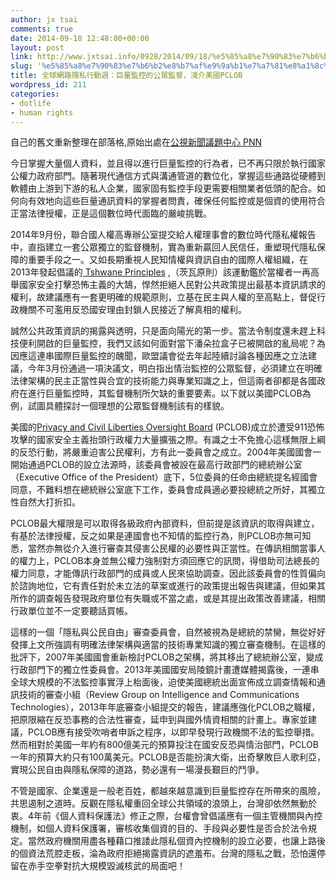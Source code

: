 ```yaml
---
author: jx tsai
comments: true
date: 2014-09-18 12:48:00+00:00
layout: post
link: http://www.jxtsai.info/0928/2014/09/18/%e5%85%a8%e7%90%83%e7%b6%b2%e8%b7%af%e9%9a%b1%e7%a7%81%e8%a1%8c%e5%8b%95%e9%80%b1%ef%bc%9a%e5%b7%a8%e9%87%8f%e7%9b%a3%e6%8e%a7%e7%9a%84%e5%85%ac%e7%9c%be%e7%9b%a3%e7%9d%a3%ef%bc%8c%e6%b7%ba%e4%bb%8b/
slug: '%e5%85%a8%e7%90%83%e7%b6%b2%e8%b7%af%e9%9a%b1%e7%a7%81%e8%a1%8c%e5%8b%95%e9%80%b1%ef%bc%9a%e5%b7%a8%e9%87%8f%e7%9b%a3%e6%8e%a7%e7%9a%84%e5%85%ac%e7%9c%be%e7%9b%a3%e7%9d%a3%ef%bc%8c%e6%b7%ba%e4%bb%8b'
title: 全球網路隱私行動週：巨量監控的公眾監督，淺介美國PCLOB
wordpress_id: 211
categories:
- dotlife
- human rights
---
```


自己的舊文重新整理在部落格,原始出處在[公視新聞議題中心 PNN](http://pnn.pts.org.tw/main/2014/09/18/78028/)  
  
今日掌握大量個人資料，並且得以進行巨量監控的行為者，已不再只限於執行國家公權力政府部門。隨著現代通信方式與溝通管道的數位化，掌握這些通路從硬體到軟體由上游到下游的私人企業，國家固有監控手段更需要相關業者低頭的配合。如何向有效地向這些巨量通訊資料的掌握者問責，確保任何監控或是個資的使用符合正當法律授權，正是這個數位時代面臨的嚴峻挑戰。  
  
2014年9月份，聯合國人權高專辦公室提交給人權理事會的數位時代隱私權報告中，直指建立一套公眾獨立的監督機制，實為重新贏回人民信任，重塑現代隱私保障的重要手段之一。又如長期重視人民知情權與資訊自由的國際人權組織，在2013年發起倡議的[ Tshwane Principles](http://www.opensocietyfoundations.org/publications/global-principles-national-security-and-freedom-information-tshwane-principles) ,（茨瓦原則）該運動鑑於當權者一再高舉國家安全打擊恐怖主義的大鵠，悍然拒絕人民對公共政策提出最基本資訊請求的權利，故建議應有一套更明確的規範原則，立基在民主與人權的至高點上，督促行政機關不可濫用反恐國安理由封鎖人民接近了解真相的權利。  
  
誠然公共政策資訊的揭露與透明，只是面向陽光的第一步。當法令制度還未趕上科技便利開啟的巨量監控，我們又該如何面對當下潘朵拉盒子已被開啟的亂局呢？為因應這連串國際巨量監控的醜聞，歐盟議會從去年起陸續討論各種因應之立法建議，今年3月份通過一項決議文，明白指出情治監控的公眾監督，必須建立在明確法律架構的民主正當性與合宜的技術能力與專業知識之上，但這兩者卻都是各國政府在進行巨量監控時，其監督機制所欠缺的重要要素。以下就以美國PCLOB為例，試圖具體探討一個理想的公眾監督機制該有的樣貌。  
  
美國的[Privacy and Civil Liberties Oversight Board](http://www.pclob.gov/) (PCLOB)成立於遭受911恐怖攻擊的國家安全主義抬頭行政權力大量擴張之際。有識之士不免擔心這樣無限上綱的反恐行動，將嚴重迫害公民權利，方有此一委員會之成立。2004年美國國會一開始通過PCLOB的設立法源時，該委員會被設在最高行政部門的總統辦公室（Executive Office of the President）底下，5位委員的任命由總統提名經國會同意，不難料想在總統辦公室底下工作，委員會成員適必要投總統之所好，其獨立性自然大打折扣。  
  
PCLOB最大權限是可以取得各級政府內部資料，但前提是該資訊的取得與建立，有基於法律授權，反之如果是連國會也不知情的監控行為，則PCLOB亦無可知悉，當然亦無從介入進行審查其侵害公民權的必要性與正當性。在傳訊相關當事人的權力上，PCLOB本身並無公權力強制對方須回應它的訊問，得借助司法總長的權力同意，才能傳訊行政部門的成員或人民來協助調查。因此該委員會的性質偏向於諮詢地位，它有責任對於未立法的草案或進行的政策提出報告與建議，但如果其所作的調查報告發現政府單位有失職或不當之處，或是其提出政策改善建議，相關行政單位並不一定要聽話買帳。  
  
這樣的一個「隱私與公民自由」審查委員會，自然被視為是總統的禁臠，無從好好發揮上文所強調有明確法律架構與適當的技術專業知識的獨立審查機制。在這樣的批評下，2007年美國國會重新檢討PCLOB之架構，將其移出了總統辦公室，變成行政部門下的獨立性委員會。2013年美國國安局陵鏡計畫遭媒體揭露後，一連串全球大規模的不法監控事實浮上枱面後，迫使美國總統出面宣佈成立調查情報和通訊技術的審查小組（Review Group on Intelligence and Communications Technologies），2013年年底審查小組提交的報告，建議應強化PCLOB之職權，把原限縮在反恐事務的合法性審查，延申到與國外情資相關的計畫上。專家並建議，PCLOB應有接受吹哨者申訴之程序，以即早發現行政機關不法的監控舉措。然而相對於美國一年約有800億美元的預算投注在國安反恐與情治部門，PCLOB一年的預算大約只有100萬美元。PCLOB是否能扮演大衛，出奇擊敗巨人歌利亞，實現公民自由與隱私保障的道路，勢必還有一場漫長艱巨的鬥爭。  
  
不管是國家、企業還是一般老百姓，都越來越意識到巨量監控存在所帶來的風險，共思遏制之道時。反觀在隱私權重回全球公共領域的浪頭上，台灣卻依然無動於衷。4年前《個人資料保護法》修正之際，台權會曾倡議應有一個主管機關與內控機制，如個人資料保護署，審核收集個資的目的、手段與必要性是否合於法令規定。當然政府機關用盡各種藉口推諉此隱私個資內控機制的設立必要，也讓上路後的個資法荒腔走板，淪為政府拒絕揭露資訊的遮羞布。台灣的隱私之戰，恐怕還停留在赤手空拳對抗大規模毀滅核武的局面吧！
